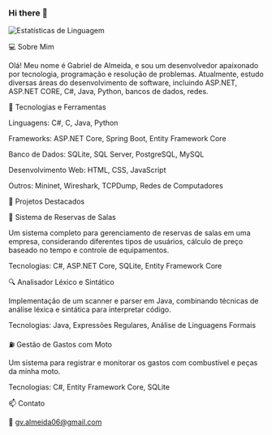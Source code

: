 ### Hi there 👋

![Estatísticas de Linguagem](https://github-readme-stats.vercel.app/api/top-langs/?username=gbrvi&layout=compact&theme=dark)

💻 Sobre Mim

Olá! Meu nome é Gabriel de Almeida, e sou um desenvolvedor apaixonado por tecnologia, programação e resolução de problemas. Atualmente, estudo diversas áreas do desenvolvimento de software, incluindo ASP.NET, ASP.NET CORE, C#, Java, Python, bancos de dados, redes.  

🚀 Tecnologias e Ferramentas

Linguagens: C#, C, Java, Python

Frameworks: ASP.NET Core, Spring Boot, Entity Framework Core

Banco de Dados: SQLite, SQL Server, PostgreSQL, MySQL

Desenvolvimento Web: HTML, CSS, JavaScript

Outros: Mininet, Wireshark, TCPDump, Redes de Computadores

📌 Projetos Destacados

🏢 Sistema de Reservas de Salas

Um sistema completo para gerenciamento de reservas de salas em uma empresa, considerando diferentes tipos de usuários, cálculo de preço baseado no tempo e controle de equipamentos.

Tecnologias: C#, ASP.NET Core, SQLite, Entity Framework Core

🔍 Analisador Léxico e Sintático

Implementação de um scanner e parser em Java, combinando técnicas de análise léxica e sintática para interpretar código.

Tecnologias: Java, Expressões Regulares, Análise de Linguagens Formais

⛽ Gestão de Gastos com Moto

Um sistema para registrar e monitorar os gastos com combustível e peças da minha moto.

Tecnologias: C#, Entity Framework Core, SQLite

📫 Contato

📧 gv.almeida06@gmail.com

